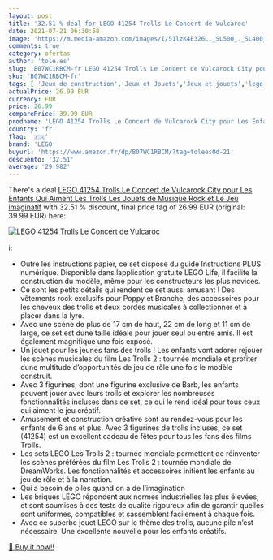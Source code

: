```yaml
---
layout: post
title: '32.51 % deal for LEGO 41254 Trolls Le Concert de Vulcaroc'
date: 2021-07-21 06:30:58
image: 'https://m.media-amazon.com/images/I/51lzK4E326L._SL500_._SL400_.jpg'
comments: true
category: ofertas
author: 'tole.es'
slug: 'B07WC1RBCM-fr LEGO 41254 Trolls Le Concert de Vulcarock City pour Les...'
sku: 'B07WC1RBCM-fr'
tags: [ 'Jeux de construction','Jeux et Jouets','Jeux et jouets','lego', ]
actualPrice: 26.99 EUR
currency: EUR
price: 26.99
comparePrice: 39.99 EUR
prodname: 'LEGO 41254 Trolls Le Concert de Vulcarock City pour Les Enfants Qui Aiment Les Trolls  Les Jouets de Musique Rock et Le Jeu imaginatif'
country: 'fr'
flag: '🇫🇷'
brand: 'LEGO'
buyurl: 'https://www.amazon.fr/dp/B07WC1RBCM/?tag=tolees0d-21'
descuento: '32.51'
average: '29.982'
---
```


There's a deal [LEGO 41254 Trolls Le Concert de Vulcarock City pour Les Enfants Qui Aiment Les Trolls  Les Jouets de Musique Rock et Le Jeu imaginatif](https://www.amazon.fr/dp/B07WC1RBCM/?tag=tolees0d-21)  with  32.51 % discount, final price tag of  26.99 EUR (original: 39.99 EUR) here:

[![LEGO 41254 Trolls Le Concert de Vulcaroc](https://m.media-amazon.com/images/I/51lzK4E326L._SL500_._SL400_.jpg)](https://www.amazon.fr/dp/B07WC1RBCM/?tag=tolees0d-21)

ℹ️:

- Outre les instructions papier, ce set dispose du guide Instructions PLUS numérique. Disponible dans lapplication gratuite LEGO Life, il facilite la construction du modèle, même pour les constructeurs les plus novices.
- Ce sont les petits détails qui rendent ce set aussi amusant ! Des vêtements rock exclusifs pour Poppy et Branche, des accessoires pour les cheveux des trolls et deux cordes musicales à collectionner et à placer dans la lyre.
- Avec une scène de plus de 17 cm de haut, 22 cm de long et 11 cm de large, ce set est dune taille idéale pour jouer seul ou entre amis. Il est également magnifique une fois exposé.
- Un jouet pour les jeunes fans des trolls ! Les enfants vont adorer rejouer les scènes musicales du film Les Trolls 2 : tournée mondiale et profiter dune multitude d’opportunités de jeu de rôle une fois le modèle construit.
- Avec 3 figurines, dont une figurine exclusive de Barb, les enfants peuvent jouer avec leurs trolls et explorer les nombreuses fonctionnalités incluses dans ce set, ce qui le rend idéal pour tous ceux qui aiment le jeu créatif.
- Amusement et construction créative sont au rendez-vous pour les enfants de 6 ans et plus. Avec 3 figurines de trolls incluses, ce set (41254) est un excellent cadeau de fêtes pour tous les fans des films Trolls.
- Les sets LEGO Les Trolls 2 : tournée mondiale permettent de réinventer les scènes préférées du film Les Trolls 2 : tournée mondiale de DreamWorks. Les fonctionnalités et accessoires initient les enfants au jeu de rôle et à la narration.
- Qui a besoin de piles quand on a de l’imagination
- Les briques LEGO répondent aux normes industrielles les plus élevées, et sont soumises à des tests de qualité rigoureux afin de garantir quelles sont uniformes, compatibles et sassemblent facilement à chaque fois.
- Avec ce superbe jouet LEGO sur le thème des trolls, aucune pile n’est nécessaire. Une excellente nouvelle pour les enfants créatifs.

[🛒 Buy it now!!](https://www.amazon.fr/dp/B07WC1RBCM/?tag=tolees0d-21)
